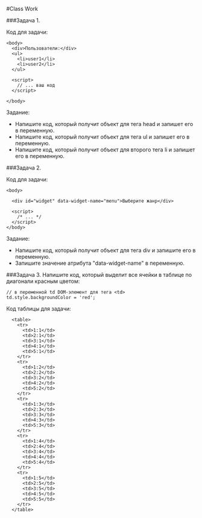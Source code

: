 #Class Work 

###Задача 1. 

Код для задачи: 
```
<body>
  <div>Пользователи:</div>
  <ul>
    <li>user1</li>
    <li>user2</li>
  </ul>

  <script>
    // ... ваш код
  </script>

</body>

``` 

Задание: 

* Напишите код, который получит объект для тега head и запишет его в переменную.
* Напишите код, который получит объект для тега ul и запишет его в переменную.
* Напишите код, который получит объект для второго тега li и запишет его в переменную. 


###Задача 2.  

Код для  задачи: 

```
<body>

  <div id="widget" data-widget-name="menu">Выберите жанр</div>

  <script>
    /* ... */
  </script>
</body>
```
Задание: 

* Напишите код, который получит объект для тега div и запишите его в переменную.
* Запишите значение атрибута "data-widget-name" в переменную.


###Задача 3. 
Напишите код, который выделит все ячейки в таблице по диагонали красным цветом:

```
// в переменной td DOM-элемент для тега <td>
td.style.backgroundColor = 'red';
```

Код таблицы для задачи: 
```
  <table>
    <tr>
      <td>1:1</td>
      <td>2:1</td>
      <td>3:1</td>
      <td>4:1</td>
      <td>5:1</td>
    </tr>
    <tr>
      <td>1:2</td>
      <td>2:2</td>
      <td>3:2</td>
      <td>4:2</td>
      <td>5:2</td>
    </tr>
    <tr>
      <td>1:3</td>
      <td>2:3</td>
      <td>3:3</td>
      <td>4:3</td>
      <td>5:3</td>
    </tr>
    <tr>
      <td>1:4</td>
      <td>2:4</td>
      <td>3:4</td>
      <td>4:4</td>
      <td>5:4</td>
    </tr>
    <tr>
      <td>1:5</td>
      <td>2:5</td>
      <td>3:5</td>
      <td>4:5</td>
      <td>5:5</td>
    </tr>
  </table> 
```




